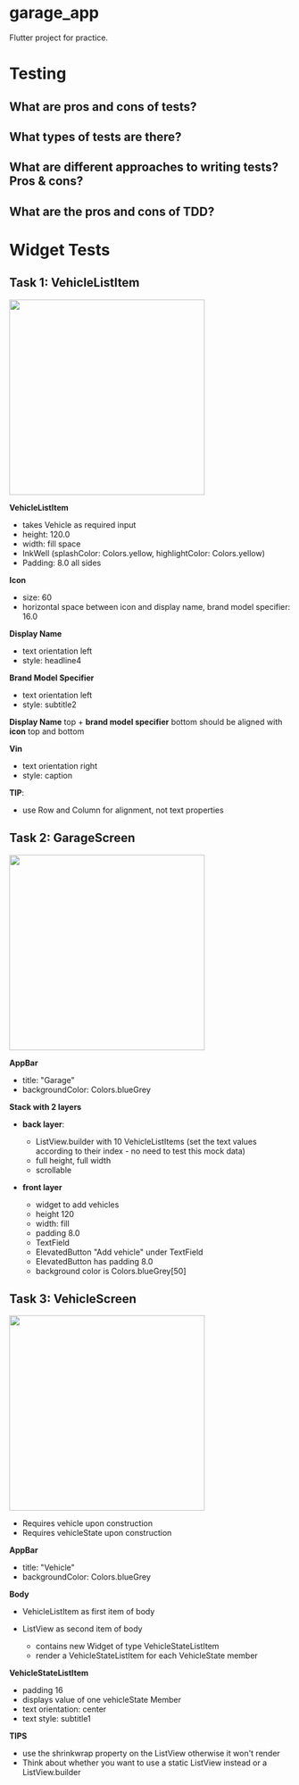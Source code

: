 # garage_app

Flutter project for practice.

# Testing

## What are pros and cons of tests?

## What types of tests are there?

## What are different approaches to writing tests? Pros & cons?

## What are the pros and cons of TDD?

# Widget Tests

## Task 1: VehicleListItem

<img src='./screenshots/01_vehicle_list_item.png' width='350'>

**VehicleListItem**

- takes Vehicle as required input
- height: 120.0
- width: fill space
- InkWell (splashColor: Colors.yellow, highlightColor: Colors.yellow)
- Padding: 8.0 all sides

**Icon**

- size: 60
- horizontal space between icon and display name, brand model specifier: 16.0

**Display Name**

- text orientation left
- style: headline4

**Brand Model Specifier**

- text orientation left
- style: subtitle2

**Display Name** top + **brand model specifier** bottom should be aligned with **icon** top and bottom

**Vin**

- text orientation right
- style: caption

**TIP**:

- use Row and Column for alignment, not text properties

## Task 2: GarageScreen

<img src='./screenshots/02_garage_screen.png' width='350'>

**AppBar**

- title: "Garage"
- backgroundColor: Colors.blueGrey

**Stack with 2 layers**

- **back layer**:

  - ListView.builder with 10 VehicleListItems (set the text values according to their index - no need to test this mock data)
  - full height, full width
  - scrollable

- **front layer**
  - widget to add vehicles
  - height 120
  - width: fill
  - padding 8.0
  - TextField
  - ElevatedButton "Add vehicle" under TextField
  - ElevatedButton has padding 8.0
  - background color is Colors.blueGrey[50]

## Task 3: VehicleScreen

<img src='./screenshots/03_vehicle_screen.png' width='350'>

- Requires vehicle upon construction
- Requires vehicleState upon construction

**AppBar**

- title: "Vehicle"
- backgroundColor: Colors.blueGrey

**Body**

- VehicleListItem as first item of body

- ListView as second item of body
  - contains new Widget of type VehicleStateListItem
  - render a VehicleStateListItem for each VehicleState member

**VehicleStateListItem**

- padding 16
- displays value of one vehicleState Member
- text orientation: center
- text style: subtitle1

**TIPS**

- use the shrinkwrap property on the ListView otherwise it won't render
- Think about whether you want to use a static ListView instead or a ListView.builder

